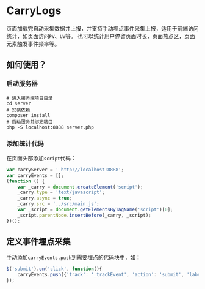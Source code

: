 # CarryLogs
页面加载完自动采集数据并上报，并支持手动埋点事件采集上报，适用于前端访问统计，如页面访问`PV`、`UV`等。
也可以统计用户停留页面时长，页面热点区，页面元素触发事件频率等。

## 如何使用？

### 启动服务器

```shell
# 进入服务端项目目录
cd server
# 安装依赖
composer install
# 启动服务并绑定端口
php -S localhost:8888 server.php
```
    
### 添加统计代码

在页面头部添加`script`代码：
```javascript
var carryServer = ' http://localhost:8888';
var carryEvents = [];
(function () {
    var _carry = document.createElement('script');
    _carry.type = 'text/javascript';
    _carry.async = true;
    _carry.src = '../src/main.js';
    var _script = document.getElementsByTagName('script')[0];
    _script.parentNode.insertBefore(_carry, _script);
})();
```

## 定义事件埋点采集

手动添加`carryEvents.push`到需要埋点的代码块中，如：
```javascript
$('submit').on('click', function(){
    carryEvents.push({'track': '_trackEvent', 'action': 'submit', 'label': 'click', 'value': 1});
});
```